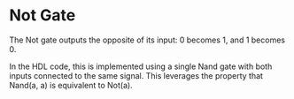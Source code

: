 # Not Gate

The Not gate outputs the opposite of its input: 0 becomes 1, and 1 becomes 0.

In the HDL code, this is implemented using a single Nand gate with both inputs connected to the same signal. This leverages the property that Nand(a, a) is equivalent to Not(a).